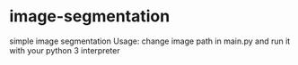 # image-segmentation
simple image segmentation
Usage: change image path in main.py and run it with your python 3 interpreter
